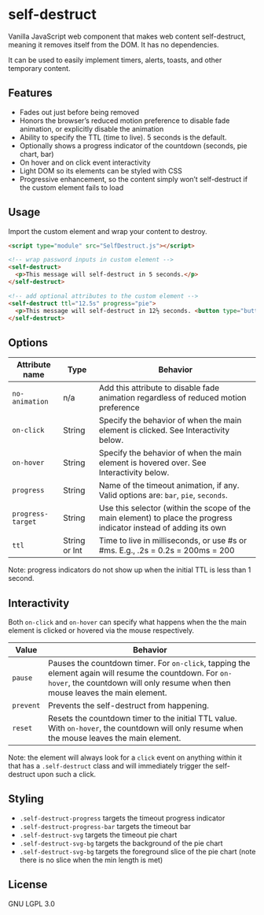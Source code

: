 # self-destruct

Vanilla JavaScript web component that makes web content self-destruct, meaning it removes itself from the DOM. It has no dependencies.

It can be used to easily implement timers, alerts, toasts, and other temporary content.

## Features

- Fades out just before being removed
- Honors the browser’s reduced motion preference to disable fade animation, or explicitly disable the animation
- Ability to specify the TTL (time to live). 5 seconds is the default.
- Optionally shows a progress indicator of the countdown (seconds, pie chart, bar)
- On hover and on click event interactivity
- Light DOM so its elements can be styled with CSS
- Progressive enhancement, so the content simply won’t self-destruct if the custom element fails to load

## Usage

Import the custom element and wrap your content to destroy.

```html
<script type="module" src="SelfDestruct.js"></script>

<!-- wrap password inputs in custom element -->
<self-destruct>
  <p>This message will self-destruct in 5 seconds.</p>
</self-destruct>

<!-- add optional attributes to the custom element -->
<self-destruct ttl="12.5s" progress="pie">
  <p>This message will self-destruct in 12½ seconds. <button type="button" class="self-destruct">Close now</button>
</self-destruct>
```

## Options

| Attribute name | Type | Behavior |
|----------------|------|----------|
| `no-animation` | n/a | Add this attribute to disable fade animation regardless of reduced motion preference |
| `on-click` | String | Specify the behavior of when the main element is clicked. See Interactivity below. |
| `on-hover` | String | Specify the behavior of when the main element is hovered over. See Interactivity below. |
| `progress` | String | Name of the timeout animation, if any. Valid options are: `bar`, `pie`, `seconds`. |
| `progress-target` | String | Use this selector (within the scope of the main element) to place the progress indicator instead of adding its own |
| `ttl` | String or Int | Time to live in milliseconds, or use #s or #ms. E.g., .2s = 0.2s = 200ms = 200 |

Note: progress indicators do not show up when the initial TTL is less than 1 second.

## Interactivity

Both `on-click` and `on-hover` can specify what happens when the the main element is clicked or hovered via the mouse respectively.

| Value | Behavior |
|-------|----------|
| `pause` | Pauses the countdown timer. For `on-click`, tapping the element again will resume the countdown. For `on-hover`, the countdown will only resume when then mouse leaves the main element. |
| `prevent` | Prevents the self-destruct from happening. |
| `reset` | Resets the countdown timer to the initial TTL value. With `on-hover`, the countdown will only resume when the mouse leaves the main element. |

Note: the element will always look for a `click` event on anything within it that has a `.self-destruct` class and will immediately trigger the self-destruct upon such a click.

## Styling

- `.self-destruct-progress` targets the timeout progress indicator
- `.self-destruct-progress-bar` targets the timeout bar
- `.self-destruct-svg` targets the timeout pie chart
- `.self-destruct-svg-bg` targets the background of the pie chart
- `.self-destruct-svg-bg` targets the foreground slice of the pie chart (note there is no slice when the min length is met)

## License

GNU LGPL 3.0
